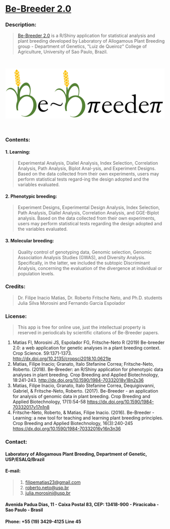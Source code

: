 ﻿# [Be-Breeder 2.0](http://vencovsky.esalq.usp.br:3838/shiny/be-breeder/) 

### Description: 

> [Be-Breeder 2.0](http://vencovsky.esalq.usp.br:3838/shiny/be-breeder/) is a R/Shiny application for statistical analysis and plant breeding developed by Laboratory of Allogamous Plant Breeding group - Department of Genetics, "Luiz de Queiroz" College of Agriculture, University of Sao Paulo, Brazil.

<br />

<p align="center">
  <img src="https://github.com/filipematias23/images/blob/master/readme/logobb.jpg">
</p>

<br />

### Contents: 

#### 1.	Learning:  
> Experimental Analysis, Diallel Analysis, Index Selection, Correlation Analysis, Path Analysis, Biplot Anal-ysis, and Experiment Designs. Based on the data collected from their own experiments, users may perform statistical tests regard-ing the design adopted and the variables evaluated.

#### 2.	Phenotypic breeding: 

> Experiment Designs, Experimental Design Analysis, Index Selection, Path Analysis, Diallel Analysis, Correlation Analysis, and GGE-Biplot analysis. Based on the data collected from their own experiments, users may perform statistical tests regarding the design adopted and the variables evaluated.

#### 3.	Molecular breeding: 
> Quality control of genotyping data, Genomic selection, Genomic Association Analysis Studies (GWAS), and Diversity Analysis. Specifically, in the latter, we included the subtopic Discriminant Analysis, concerning the evaluation of the divergence at individual or population levels.

### Credits: 

> Dr. Filipe Inacio Matias, Dr. Roberto Fritsche Neto, and Ph.D. students  Julia Silva Morosini and Fernando Garcia Espolador 

### License: 

> This app is free for online use, just the intellectual property is reserved in periodicals by scientific citations of Be-Breeder papers.

1. Matias FI, Morosini JS, Espolador FG, Fritsche-Neto R (2019) Be-breeder 2.0: a web application for genetic analyses in a plant breeding context. Crop Science. 59:1371-1373. http://dx.doi.org/10.2135/cropsci2018.10.0621le
2. Matias, Filipe Inacio; Granato, Italo Stefanine Correa; Fritsche-Neto, Roberto. (2018). Be-Breeder: an R/Shiny application for phenotypic data analyses in plant breeding. Crop Breeding and Applied Biotechnology, 18:241-243. http://dx.doi.org/10.1590/1984-70332018v18n2s36
3. Matias, Filipe Inacio, Granato, Italo Stefanine Correa, Dequigiovanni, Gabriel, & Fritsche-Neto, Roberto. (2017). Be-Breeder - an application for analysis of genomic data in plant breeding. Crop Breeding and Applied Biotechnology, 17(1):54-58 https://dx.doi.org/10.1590/1984-70332017v17n1n8
4. Fritsche-Neto, Roberto, & Matias, Filipe Inacio. (2016). Be-Breeder - Learning: a new tool for teaching and learning plant breeding principles. Crop Breeding and Applied Biotechnology, 16(3):240-245 https://dx.doi.org/10.1590/1984-70332016v16n3n36

### Contact:

#### Laboratory of Allogamous Plant Breeding, Department of Genetic, USP/ESALQ/Brazil 

#### E-mail: 
> 1. filipematias23@gmail.com
> 2. roberto.neto@usp.br
> 3. julia.morosini@usp.br    

#### Avenida Padua Dias, 11 - Caixa Postal 83, CEP: 13418-900 - Piracicaba - Sao Paulo - Brasil

#### Phone: +55 (19) 3429-4125 Line 45




